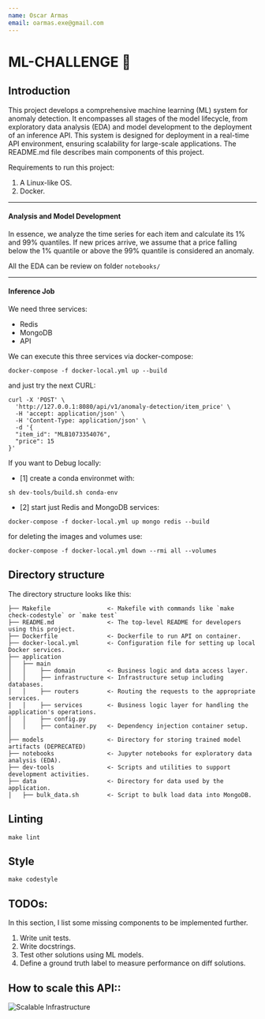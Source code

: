 ```yaml
---
name: Oscar Armas
email: oarmas.exe@gmail.com
---
```


# ML-CHALLENGE 🚀


Introduction
--------

This project develops a comprehensive machine learning (ML) system for anomaly detection. It encompasses all stages of the model lifecycle, from exploratory data analysis (EDA) and model development to the deployment of an inference API. This system is designed for deployment in a real-time API environment, ensuring scalability for large-scale applications. The README.md file describes main components of this project.

Requirements to run this project:
1. A Linux-like OS.
2. Docker.


-------------
#### Analysis and Model Development
In essence, we analyze the time series for each item and calculate its 1% and 99% quantiles. If new prices arrive, we assume that a price falling below the 1% quantile or above the 99% quantile is considered an anomaly.

All the EDA can be review on folder `notebooks/`

-------------

#### Inference Job

We need three services:

* Redis
* MongoDB
* API

We can execute this three services via docker-compose:

```
docker-compose -f docker-local.yml up --build
```

and just try the next CURL:

```
curl -X 'POST' \
  'http://127.0.0.1:8080/api/v1/anomaly-detection/item_price' \
  -H 'accept: application/json' \
  -H 'Content-Type: application/json' \
  -d '{
  "item_id": "MLB1073354076",
  "price": 15
}'
```


If you want to Debug locally:

* [1] create a conda environmet with:
```
sh dev-tools/build.sh conda-env
```

* [2] start just Redis and MongoDB services:
```
docker-compose -f docker-local.yml up mongo redis --build
```
for deleting the images and volumes use:

```
docker-compose -f docker-local.yml down --rmi all --volumes
```

Directory structure
--------
The directory structure looks like this:

```
├── Makefile                <- Makefile with commands like `make check-codestyle` or `make test`
├── README.md               <- The top-level README for developers using this project.
├── Dockerfile              <- Dockerfile to run API on container.
├── docker-local.yml        <- Configuration file for setting up local Docker services.
├── application
│   ├── main                
│   │    ├── domain         <- Business logic and data access layer.
│   │    ├── infrastructure <- Infrastructure setup including databases.
│   │    ├── routers        <- Routing the requests to the appropriate services.
│   │    ├── services       <- Business logic layer for handling the application's operations.
│   │    ├── config.py      
│   │    ├── container.py   <- Dependency injection container setup.
│
├── models                  <- Directory for storing trained model artifacts (DEPRECATED)
├── notebooks               <- Jupyter notebooks for exploratory data analysis (EDA).
├── dev-tools               <- Scripts and utilities to support development activities.
├── data                    <- Directory for data used by the application.
│   ├── bulk_data.sh        <- Script to bulk load data into MongoDB.
```

Linting
--------

```
make lint
```

Style
--------

```
make codestyle
```

TODOs:
--------

In this section, I list some missing components to be implemented further.

1. Write unit tests.
2. Write docstrings.
3. Test other solutions using ML models.
4. Define a ground truth label to measure performance on diff solutions.




How to scale this API::
--------
![Scalable Infrastructure](https://github.com/OscarArmas/meli-challenge/blob/master/images/scalabre_infra.png)
